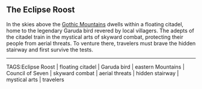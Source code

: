 ## The Eclipse Roost

In the skies above the [Gothic Mountains](Gothic%20Mountains.md) dwells within a floating citadel, home to the legendary Garuda bird revered by local villagers. The adepts of the citadel train in the mystical arts of skyward combat, protecting their people from aerial threats. To venture there, travelers must brave the hidden stairway and first survive the tests.


---

TAGS:Eclipse Roost | floating citadel | Garuda bird | eastern Mountains | Council of Seven | skyward combat | aerial threats | hidden stairway | mystical arts | travelers
